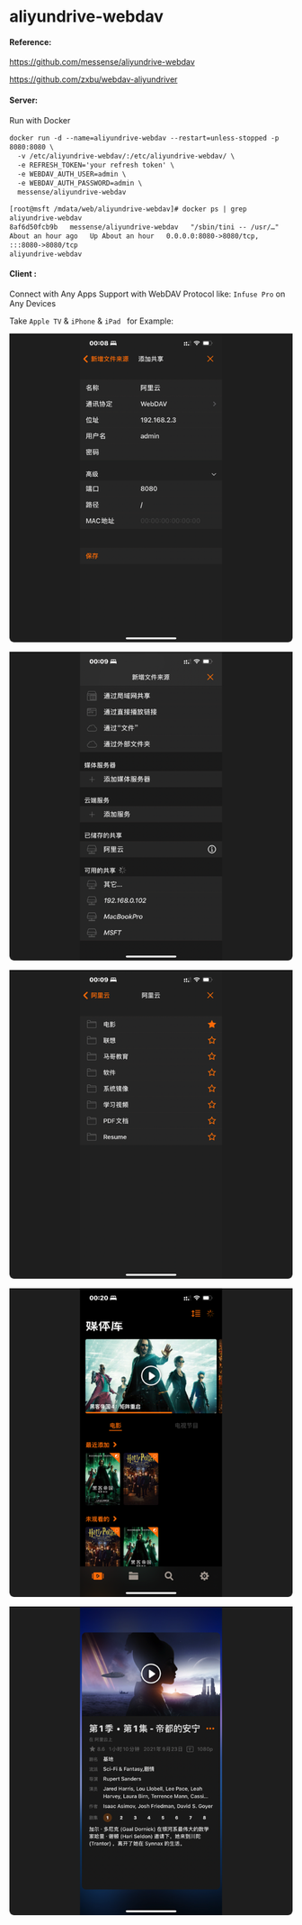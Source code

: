 # aliyundrive-webdav

#### Reference:

https://github.com/messense/aliyundrive-webdav

https://github.com/zxbu/webdav-aliyundriver
#### Server:

Run with Docker

```shell
docker run -d --name=aliyundrive-webdav --restart=unless-stopped -p 8080:8080 \
  -v /etc/aliyundrive-webdav/:/etc/aliyundrive-webdav/ \
  -e REFRESH_TOKEN='your refresh token' \
  -e WEBDAV_AUTH_USER=admin \
  -e WEBDAV_AUTH_PASSWORD=admin \
  messense/aliyundrive-webdav
```

```shell
[root@msft /mdata/web/aliyundrive-webdav]# docker ps | grep aliyundrive-webdav
8af6d50fcb9b   messense/aliyundrive-webdav   "/sbin/tini -- /usr/…"   About an hour ago   Up About an hour   0.0.0.0:8080->8080/tcp, :::8080->8080/tcp                                                                  aliyundrive-webdav
```

#### Client :

Connect with Any Apps Support with WebDAV Protocol like: `Infuse Pro` on Any Devices

Take `Apple TV` & `iPhone` & `iPad ` for Example:

![image-20220116001813345](image-20220116001813345.png)

![image-20220116001903537](image-20220116001903537.png)

![image-20220116001934848](image-20220116001934848.png)

![image-20220116002111322](image-20220116002111322.png)

![image-20220116002130847](image-20220116002130847.png)
